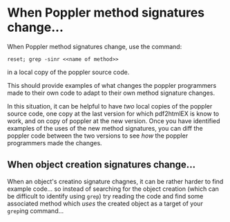 # When Poppler method signatures change...

When Poppler method signatures change, use the command:

    reset; grep -sinr <<name of method>>

in a local copy of the poppler source code.

This should provide examples of what changes the poppler
programmers made to their own code to adapt to their own
method signature changes.

In this situation, it can be helpful to have *two* local 
copies of the poppler source code, one copy at the last
version for which pdf2htmlEX is know to work, and on copy
of poppler at the new version. Once you have identified
examples of the uses of the new method signatures, you
can diff the poppler code between the two versions to
see *how* the poppler programmers made the changes.

## When object creation signatures change...

When an object's creatino signature chagnes, it can be 
rather harder to find example code... so instead of searching
for the object creation (which can be difficult
to identify using `grep`) try reading the code and find
some associated method which *uses* the created object
as a target of your `grep`ing command... 
